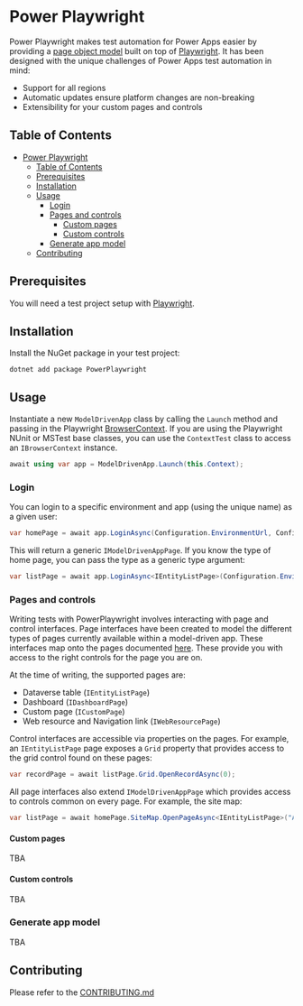 
# Power Playwright

Power Playwright makes test automation for Power Apps easier by providing a [page object model](https://playwright.dev/dotnet/docs/pom) built on top of [Playwright](https://playwright.dev/dotnet/). It has been designed with the unique challenges of Power Apps test automation in mind:

- Support for all regions
- Automatic updates ensure platform changes are non-breaking
- Extensibility for your custom pages and controls

## Table of Contents

- [Power Playwright](#power-playwright)
  - [Table of Contents](#table-of-contents)
  - [Prerequisites](#prerequisites)
  - [Installation](#installation)
  - [Usage](#usage)
    - [Login](#login)
    - [Pages and controls](#pages-and-controls)
      - [Custom pages](#custom-pages)
      - [Custom controls](#custom-controls)
    - [Generate app model](#generate-app-model)
  - [Contributing](#contributing)

## Prerequisites

You will need a test project setup with [Playwright](https://playwright.dev/dotnet/docs/intro).

## Installation

Install the NuGet package in your test project:

```shell
dotnet add package PowerPlaywright
```

## Usage

Instantiate a new `ModelDrivenApp` class by calling the `Launch` method and passing in the Playwright [BrowserContext](https://playwright.dev/dotnet/docs/api/class-browsercontext). If you are using the Playwright NUnit or MSTest base classes, you can use the `ContextTest` class to access an `IBrowserContext` instance.

```csharp
await using var app = ModelDrivenApp.Launch(this.Context);
```

### Login

You can login to a specific environment and app (using the unique name) as a given user:

```csharp
var homePage = await app.LoginAsync(Configuration.EnvironmentUrl, Configuration.AppName, Configuration.Username, Configuration.Password);
```

This will return a generic `IModelDrivenAppPage`. If you know the type of home page, you can pass the type as a generic type argument:

```csharp
var listPage = await app.LoginAsync<IEntityListPage>(Configuration.EnvironmentUrl, Configuration.AppName, Configuration.Username, Configuration.Password);
```

### Pages and controls

Writing tests with PowerPlaywright involves interacting with page and control interfaces. Page interfaces have been created to model the different types of pages currently available within a model-driven app. These interfaces map onto the pages documented [here](https://learn.microsoft.com/en-us/power-apps/maker/model-driven-apps/create-remove-pages#create-a-page). These provide you with access to the right controls for the page you are on.

At the time of writing, the supported pages are:

- Dataverse table (`IEntityListPage`)
- Dashboard (`IDashboardPage`)
- Custom page (`ICustomPage`)
- Web resource and Navigation link (`IWebResourcePage`)

Control interfaces are accessible via properties on the pages. For example, an `IEntityListPage` page exposes a `Grid` property that provides access to the grid control found on these pages:

```csharp
var recordPage = await listPage.Grid.OpenRecordAsync(0);
```

All page interfaces also extend `IModelDrivenAppPage` which provides access to controls common on every page. For example, the site map:

```csharp
var listPage = await homePage.SiteMap.OpenPageAsync<IEntityListPage>("Area", "Group", "Page");
```


#### Custom pages

TBA


#### Custom controls

TBA

### Generate app model

TBA

## Contributing

Please refer to the [CONTRIBUTING.md](./CONTRIBUTING.md)